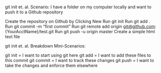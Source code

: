 git init et. al.
Scenario: I have a folder on my computer locally and want to push it to a Github repository

Create the repository on Github by Clicking New
Run git init
Run git add .
Run git commit -m “first commit”
Run git remote add origin git@github.com:{YourAcctName}/test.git
Run git push -u origin master
Create a simple html text file

git init et. al. Breakdown
Mini-Scenarios:

git init = I want to start using git here
git add = I want to add these files to this commit
git commit = I want to track these changes
git push = I want to take the changes and enforce them elsewhere
